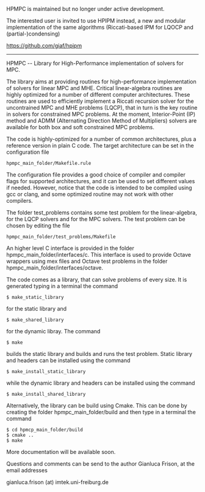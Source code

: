 HPMPC is maintained but no longer under active development.

The interested user is invited to use HPIPM instead, a new and modular implementation of the same algorithms (Riccati-based IPM for LQOCP and (partial-)condensing)

<https://github.com/giaf/hpipm>

--------------------------------------------------

HPMPC -- Library for High-Performance implementation of solvers for MPC.

The library aims at providing routines for high-performance implementation of solvers for linear MPC and MHE. Critical linear-algebra routines are highly optimized for a number of different computer architectures. These routines are used to efficiently implement a Riccati recursion solver for the uncontrained MPC and MHE problems (LQCP), that in turn is the key routine in solvers for constrained MPC problems. At the moment, Interior-Point (IP) method and ADMM (Alternating Direction Method of Multipliers) solvers are available for both box and soft constrained MPC problems.

The code is highly-optimized for a number of common architectures, plus a reference version in plain C code. The target architecture can be set in the configuration file
```
hpmpc_main_folder/Makefile.rule
```
The configuration file provides a good choice of compiler and compiler flags for supported architectures, and it can be used to set different values if needed. However, notice that the code is intended to be compiled using gcc or clang, and some optimized routine may not work with other compilers.

The folder test_problems contains some test problem for the linear-algebra, for the LQCP solvers and for the MPC solvers. The test problem can be chosen by editing the file 
```
hpmpc_main_folder/test_problems/Makefile
```
An higher level C interface is provided in the folder hpmpc_main_folder/interfaces/c. This interface is used to provide Octave wrappers using mex files and Octave test problems in the folder hpmpc_main_folder/interfaces/octave.

The code comes as a library, that can solve problems of every size. It is generated typing in a terminal the command
```
$ make_static_library
```
for the static library and
```
$ make_shared_library
```
for the dynamic libray. The command
```
$ make
```
builds the static library and builds and runs the test problem. Static library and headers can be installed using the command
```
$ make_install_static_library
```
while the dynamic library and headers can be installed using the command
```
$ make_install_shared_library
```
Alternatively, the library can be build using Cmake. This can be done by creating the folder hpmpc_main_folder/build and then type in a terminal the command
```
$ cd hpmcp_main_folder/build
$ cmake ..
$ make
```
More documentation will be available soon.

Questions and comments can be send to the author Gianluca Frison, at the email addresses

gianluca.frison (at) imtek.uni-freiburg.de


